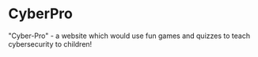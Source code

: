 # CyberPro
"Cyber-Pro" - a website which would use fun games and quizzes to teach cybersecurity to children!
